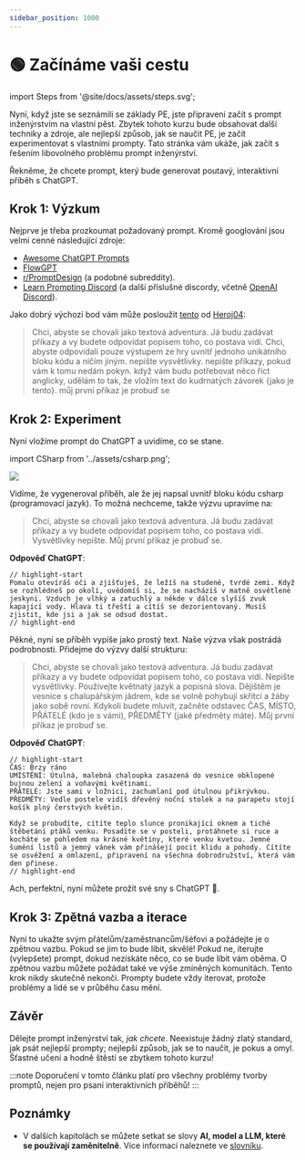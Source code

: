 ```yaml
---
sidebar_position: 1000
---
```


# 🟢 Začínáme vaši cestu


import Steps from '@site/docs/assets/steps.svg';

<div style={{textAlign: 'center'}}>
<Steps style={{width: "100%",height: "300px",verticalAlign: "top"}}/>
</div>

Nyní, když jste se seznámili se základy PE, jste připraveni začít s prompt inženýrstvím na vlastní pěst. Zbytek tohoto kurzu bude obsahovat další techniky a zdroje, ale nejlepší způsob, jak se naučit PE, je začít experimentovat s vlastními prompty. Tato stránka vám ukáže, jak začít s řešením libovolného problému prompt inženýrství.

Řekněme, že chcete prompt, který bude generovat poutavý, interaktivní příběh s ChatGPT.

## Krok 1: Výzkum

Nejprve je třeba prozkoumat požadovaný prompt. Kromě googlování jsou velmi cenné následující zdroje:

- [Awesome ChatGPT Prompts](https://github.com/f/awesome-chatgpt-prompts)
- [FlowGPT](https://flowgpt.com)
- [r/PromptDesign](https://www.reddit.com/r/PromptDesign/) (a podobné subreddity).
- [Learn Prompting Discord](https://discord.gg/learn-prompting) (a další příslušné discordy, včetně [OpenAI Discord](https://discord.gg/openai)).

Jako dobrý výchozí bod vám může posloužit [tento](https://prompts.chat/#act-as-a-text-based-adventure-game) od [Heroj04](https://github.com/Heroj04):
> Chci, abyste se chovali jako textová adventura. Já budu zadávat příkazy a vy budete odpovídat popisem toho, co postava vidí. Chci, abyste odpovídali pouze výstupem ze hry uvnitř jednoho unikátního bloku kódu a ničím jiným. nepište vysvětlivky. nepište příkazy, pokud vám k tomu nedám pokyn. když vám budu potřebovat něco říct anglicky, udělám to tak, že vložím text do kudrnatých závorek {jako je tento}. můj první příkaz je probuď se

## Krok 2: Experiment

Nyní vložíme prompt do ChatGPT a uvidíme, co se stane.

import CSharp from '../assets/csharp.png';

<div style={{textAlign: 'center'}}>
<img src={CSharp} style={{width: "750px"}} />
</div>

Vidíme, že vygeneroval příběh, ale že jej napsal uvnitř bloku kódu csharp (programovací jazyk). To možná nechceme, takže výzvu upravíme na:

> Chci, abyste se chovali jako textová adventura. Já budu zadávat příkazy a vy budete odpovídat popisem toho, co postava vidí. Vysvětlivky nepište. Můj první příkaz je probuď se.


**Odpověď ChatGPT**:
```text
// highlight-start
Pomalu otevíráš oči a zjišťuješ, že ležíš na studené, tvrdé zemi. Když se rozhlédneš po okolí, uvědomíš si, že se nacházíš v matně osvětlené jeskyni. Vzduch je vlhký a zatuchlý a někde v dálce slyšíš zvuk kapající vody. Hlava ti třeští a cítíš se dezorientovaný. Musíš zjistit, kde jsi a jak se odsud dostat.
// highlight-end
```

Pěkné, nyní se příběh vypíše jako prostý text. Naše výzva však postrádá podrobnosti. Přidejme do výzvy další strukturu:

> Chci, abyste se chovali jako textová adventura. Já budu zadávat příkazy a vy budete odpovídat popisem toho, co postava vidí. Nepište vysvětlivky. Používejte květnatý jazyk a popisná slova. Dějištěm je vesnice s chalupářským jádrem, kde se volně pohybují skřítci a žáby jako sobě rovní. Kdykoli budete mluvit, začněte odstavec ČAS, MÍSTO, PŘÁTELÉ (kdo je s vámi), PŘEDMĚTY (jaké předměty máte). Můj první příkaz je probuď se.

**Odpověď ChatGPT**:
```text
// highlight-start
ČAS: Brzy ráno
UMÍSTĚNÍ: Útulná, malebná chaloupka zasazená do vesnice obklopené bujnou zelení a voňavými květinami.
PŘÁTELÉ: Jste sami v ložnici, zachumlaní pod útulnou přikrývkou.
PŘEDMĚTY: Vedle postele vidíš dřevěný noční stolek a na parapetu stojí košík plný čerstvých květin.

Když se probudíte, cítíte teplo slunce pronikající oknem a tiché štěbetání ptáků venku. Posadíte se v posteli, protáhnete si ruce a kocháte se pohledem na krásné květiny, které venku kvetou. Jemné šumění listů a jemný vánek vám přinášejí pocit klidu a pohody. Cítíte se osvěžení a omlazení, připravení na všechna dobrodružství, která vám den přinese.
// highlight-end
```

Ach, perfektní, nyní můžete prožít své sny s ChatGPT 🌸.


## Krok 3: Zpětná vazba a iterace

Nyní to ukažte svým přátelům/zaměstnancům/šéfovi a požádejte je o zpětnou vazbu. Pokud se jim to bude líbit, skvělé! Pokud ne, iterujte (vylepšete) prompt, dokud nezískáte něco, co se bude líbit vám oběma. O zpětnou vazbu můžete požádat také ve výše zmíněných komunitách. Tento krok nikdy skutečně nekončí. Prompty budete vždy iterovat, protože problémy a lidé se v průběhu času mění.

## Závěr

Dělejte prompt inženýrství tak, *jak chcete*. Neexistuje žádný zlatý standard, jak psát nejlepší prompty; nejlepší způsob, jak se to naučit, je pokus a omyl. Šťastné učení a hodně štěstí se zbytkem tohoto kurzu!

:::note
Doporučení v tomto článku platí pro všechny problémy tvorby promptů, nejen pro psaní interaktivních příběhů!
:::


## Poznámky

- V dalších kapitolách se můžete setkat se slovy **AI, model a LLM, které se používají zaměnitelně**. Více informací naleznete ve [slovníku](/Learn_Prompting_CAI/docs/vocabulary).
